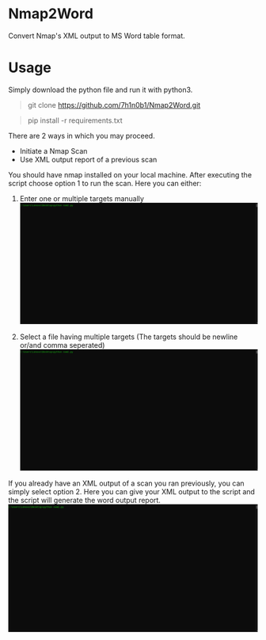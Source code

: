 # Nmap2Word
Convert Nmap's XML output to MS Word table format.

# Usage
Simply download the python file and run it with python3.
> git clone https://github.com/7h1n0b1/Nmap2Word.git

> pip install -r requirements.txt

There are 2 ways in which you may proceed. 
- Initiate a Nmap Scan
- Use XML output report of a previous scan

You should have nmap installed on your local machine. After executing the script choose option 1 to run the scan. Here you can either: 
1. Enter one or multiple targets manually
![Manually Enter Targets](https://github.com/7h1n0b1/Nmap2Word/blob/master/POC/ManualTarg.gif)

2. Select a file having multiple targets (The targets should be newline or/and comma seperated)
![Select File With Multiple Targets](https://github.com/7h1n0b1/Nmap2Word/blob/master/POC/FileTargs.gif)

If you already have an XML output of a scan you ran previously, you can simply select option 2.
Here you can give your XML output to the script and the script will generate the word output report.
![Report from XML File](https://github.com/7h1n0b1/Nmap2Word/blob/master/POC/XMLTarg.gif)

